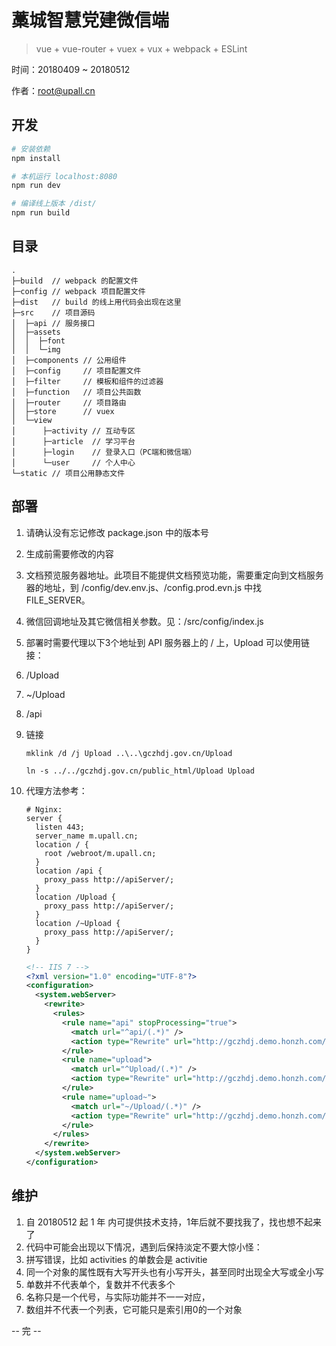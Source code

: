 # 藁城智慧党建微信端

> vue + vue-router + vuex + vux + webpack + ESLint

时间：20180409 ~ 20180512

作者：root@upall.cn

## 开发

``` bash
# 安装依赖
npm install

# 本机运行 localhost:8080
npm run dev

# 编译线上版本 /dist/
npm run build
```

## 目录

```
.
├─build  // webpack 的配置文件
├─config // webpack 项目配置文件
├─dist   // build 的线上用代码会出现在这里
├─src    // 项目源码
│  ├─api // 服务接口
│  ├─assets
│  │  ├─font
│  │  └─img
│  ├─components // 公用组件
│  ├─config     // 项目配置文件
│  ├─filter     // 模板和组件的过滤器
│  ├─function   // 项目公共函数
│  ├─router     // 项目路由
│  ├─store      // vuex
│  └─view
│      ├─activity // 互动专区
│      ├─article  // 学习平台
│      ├─login    // 登录入口（PC端和微信端）
│      └─user     // 个人中心
└─static // 项目公用静态文件
```

## 部署

1. 请确认没有忘记修改 package.json 中的版本号
1. 生成前需要修改的内容
  1. 文档预览服务器地址。此项目不能提供文档预览功能，需要重定向到文档服务器的地址，到 /config/dev.env.js、/config.prod.evn.js 中找 FILE_SERVER。
  1. 微信回调地址及其它微信相关参数。见：/src/config/index.js
1. 部署时需要代理以下3个地址到 API 服务器上的 / 上，Upload 可以使用链接：
  1. /Upload
  1. ~/Upload
  1. /api
1. 链接
	```shell
	mklink /d /j Upload ..\..\gczhdj.gov.cn/Upload
	```
	```shell
	ln -s ../../gczhdj.gov.cn/public_html/Upload Upload
	```
1. 代理方法参考：
    ```
    # Nginx:
    server {
      listen 443;
      server_name m.upall.cn;
      location / {
        root /webroot/m.upall.cn;
      }
      location /api {
        proxy_pass http://apiServer/;
      }
      location /Upload {
        proxy_pass http://apiServer/;
      }
      location /~Upload {
        proxy_pass http://apiServer/;
      }
    }
    ```

    ```xml
    <!-- IIS 7 -->
    <?xml version="1.0" encoding="UTF-8"?>
    <configuration>
      <system.webServer>
        <rewrite>
          <rules>
            <rule name="api" stopProcessing="true">
              <match url="^api/(.*)" />
              <action type="Rewrite" url="http://gczhdj.demo.honzh.com/{R:1}" />
            </rule>
            <rule name="upload">
              <match url="^Upload/(.*)" />
              <action type="Rewrite" url="http://gczhdj.demo.honzh.com/{R:0}" />
            </rule>
            <rule name="upload~">
              <match url="~/Upload/(.*)" />
              <action type="Rewrite" url="http://gczhdj.demo.honzh.com/Upload/{R:1}" />
            </rule>
          </rules>
        </rewrite>
      </system.webServer>
    </configuration>
    ```

## 维护

1. 自 20180512 起 1 年 内可提供技术支持，1年后就不要找我了，找也想不起来了
1. 代码中可能会出现以下情况，遇到后保持淡定不要大惊小怪：
  1. 拼写错误，比如 activities 的单数会是 activitie
  1. 同一个对象的属性既有大写开头也有小写开头，甚至同时出现全大写或全小写
  1. 单数并不代表单个，复数并不代表多个
  1. 名称只是一个代号，与实际功能并不一一对应，
  1. 数组并不代表一个列表，它可能只是索引用0的一个对象

-- 完 --